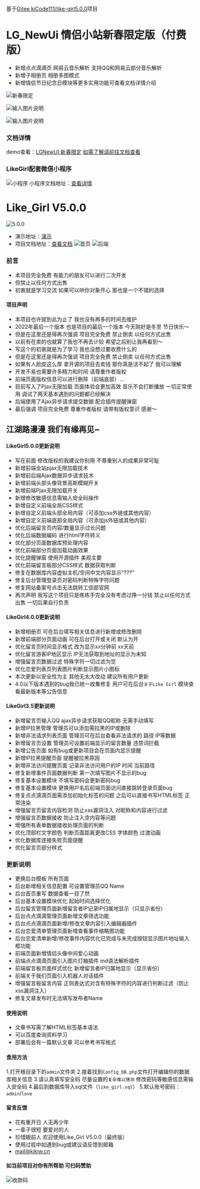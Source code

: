 基于[Gitee kiCode111/like-girl5.0.0](https://gitee.com/kiCode111/like-girl5.0.0)项目

# LG_NewUi 情侣小站新春限定版（付费版）
- 新增点点滴滴页 网易云音乐解析 支持QQ和网易云部分音乐解析
- 新增子相册页 相册多图模式
- 新增情侣节日纪念日模块等更多实用功能可查看文档详情介绍

![新春限定](https://img.gejiba.com/images/c1ad5b57aad8bd12fdb95c27e3121b37.png)

![输入图片说明](https://img.gejiba.com/images/e0bf70684448dcebc3df32fc659ca0e1.jpg)

![输入图片说明](https://img.gejiba.com/images/8c71bd32b3243abffe868b67cd696f03.jpg)

### 文档详情
demo查看：[LGNewUI·新春限定](https://lguiy.kikiw.cn/)
[如需了解请前往文档查看](https://blog.kikiw.cn/index.php/archives/65/)

### LikeGirl配套微信小程序

![小程序](https://img.gejiba.com/images/b7fdf30b219be03008ed4e5e7c039471.png)
小程序文档地址：[查看详情](https://blog.kikiw.cn/index.php/archives/55/)


# Like_Girl V5.0.0

![5.0.0](https://img.gejiba.com/images/444c8467c3cb72f3002c80eab60659a1.png)

- 演示地址：[演示](https://lovey.kikiw.cn)
- 项目文档地址：[查看文档](https://blog.kikiw.cn/index.php/archives/52/)
  ![首页](https://img.gejiba.com/images/d1947b697e6735637a6e460332ba14cd.png)
  ![后端](https://img.gejiba.com/images/7f71be28f996a744fdfacc9f663ec975.png)

### 前言

* 本项目完全免费 有能力的朋友可以进行二次开发
* 但禁止以任何方式出售
* 初衷就是学习交流 如果可以哄你对象开心 那也是一个不错的选择
#### 项目声明

* 本项目也许就到此为止了 我也没有再多的时间去维护
* 2022年最后一个版本 也是项目的最后一个版本 今天刚好是冬至 节日快乐～
* 但是在这里还是得再次强调 项目完全免费 禁止倒卖 以任何方式出售
* 以前有在卖的也就算了我也不再去计较 希望之后别让我再看到～
* 写这个的初衷就是为了学习 我也没想过要收费什么的
* 但是在这里还是得再次强调 项目完全免费 禁止倒卖 以任何方式出售
* 如果有人脸皮这么厚 拿开源的项目去卖钱 那你真是活不起了 我可以理解
* 开发不易也需要许多精力和时间 请尊重作者版权
* 前端页面版权信息可以进行删除（前端底部）...
* 目前写入了Pjax无限加载 页面体验会更加高效 音乐不会打断播放 一切正常使用 调试了两天基本遇到的问题都已经解决
* 后端使用了Ajax异步请求提交数据 配合插件提醒弹窗
* 最后强调 项目完全免费 尊重作者版权 请带有版权意识 感谢～

##   江湖路漫漫 我们有缘再见~

#### LikeGirl5.0.0更新说明

* 写在前面 修改版权的我建议你别用 不尊重别人的成果非常可耻
* 新增前端全站pjax无限加载技术
* 新增前后端Ajax数据异步请求技术
* 新增前端头部头像背景高斯模糊开关
* 新增前端Pjax无限加载开关
* 新增修改敏感信息需输入安全码操作
* 新增自定义前端全局CSS样式
* 新增自定义前端头部全局内容（可添加css外链或其他内容）
* 新增自定义前端底部全局内容（可添加js外链或其他内容）
* 优化后端留言页内容/数量显示过长问题
* 优化后端数据编码 进行html字符转义
* 优化部分页面数据库预处理内容
* 优化前端部分页面加载动画效果
* 优化提醒弹窗 使用开源插件 美观主要
* 优化前端留言板部分CSS样式 数据获取判断
* 修复在数据库内容虚拟主机/空间中文内容显示“???”
* 修复后台管理登录页对密码判断特殊字符问题
* 修复网站备案号点击无法跳转工信部官网
* 再次声明 我写这个项目只是练练手完全没有考虑过挣一分钱 禁止以任何方式出售 一切后果自行负责

#### LikeGirl4.0.0更新说明

* 新增相册页 可在后台填写相关信息进行新增或修改删除
* 新增前端部分页面动画 可在后台打开或关闭 默认为开
* 优化留言页时间显示格式 改为显示xx分钟前 xx天前
* 优化留言游客IP地区显示 IP无法获取到地址的显示为未知
* 增强留言页数据过滤 特殊字符一切过滤为空
* 优化恋爱列表页列表图片判断显示图片小图标
* 本次更新以安全性为主 其他无太大改动 建议所有用户更新
* 4.0以下版本遇到的bug我已统一收集修复  用户可在后台`关于Like Girl` 模块查看最新版本等公告信息



#### LikeGirl3.5更新说明

* 新增留言页输入QQ ajax异步请求获取QQ昵称 无需手动填写
* 新增IP拉黑管理 管理员可以添加需拉黑的IP或删除
* 新增非法请求列表页面 管理员可在后台查看非法请求的 路径 IP等数据
* 新增留言页设置 管理员可设置前端显示的留言数量 违禁词拦截
* 新增公告页面 如有bug或更新项目会在页面内显示提醒
* 新增IP拉黑提醒页面 提醒被拉黑原因
* 新增非法访问提醒页面 记录非法访问用户的IP 时间 当前路径
* 修复新增事件页面数据判断 第一次填写图片不显示的bug
* 修复基本设置模块 不填写密码会更新密码bug
* 修复基本设置模块 更换用户名后前端页面访问直接跳转登录页面bug
* 修复点点滴滴页面需添加初始化标签的问题 之后可以直接书写HTML标签 正常渲染
* 增强留言页留言内容检测 防止xss漏洞注入 对昵称和内容进行过滤
* 增强留言页数据接收 防止注入空内容等问题
* 增强所有表单数据接收处理页面的判断
* 优化顶部栏文字颜色 判断页面距离更改CSS 字体颜色 过渡动画
* 优化数据库连接失败页面提醒
* 优化留言页部分样式

### 更新说明

- 更换后台模板 所有页面
- 后台新增相关信息配置 可设置管理员QQ Name
- 后台首页重写 数据查看一目了然
- 后台基本设置模块优化 起始时间选择优化
- 后台留言管理页面新增留言者IP记录IP归属地显示（只显示省份）
- 后台点点滴滴管理页面新增文章筛选功能
- 后台点点滴滴页面新增/修改文章内容引入编辑器插件
- 后台恋爱清单管理页面新增查看事件缩略图功能
- 后台恋爱清单新增/修改事件内容优化已完成与未完成按钮显示图片地址输入框功能
- 前端页面新增情侣头像中间爱心动画
- 前端点点滴滴页面引入图片灯箱插件 md语法解析插件
- 前端留言板页面样式优化 新增留言者IP归属地显示（显示省份）
- 前端关于我们页面引入机器人对话插件
- 增强留言板留言内容 正则表达式对含有特殊字符的内容进行判断过滤（防止xss漏洞注入）
- 修复文章发布时无法填写发布者Name

#### 使用说明

- 文章书写需了解HTML标签基本语法
- 可以百度查询资料学习
- 部署后会有一篇默认文章 可以参考书写格式

#### 食用方法
1.打开根目录下的`admin`文件夹
2.接着找到`Config_DB.php`文件打开编辑你的数据库相关信息
3.请认真填写安全码 尽量设置的`复杂难以猜测` 修改密码等敏感信息需输入安全码
4.最后到数据库导入sql文件（`like_girl.sql`）
5.默认账号密码：`admin`/`love`
#### 留言反馈

- 花有重开日 人无再少年
- 一辈子很短 要爱对的人
- 珍惜眼前人 欢迎使用Like_Girl V5.0.0（最终版）
- 使用过程中如遇到bug或建议请反馈到邮箱
- mail@kikiw.cn
#### 如当前项目对你有所帮助 可扫码赞助
![收款码](https://img.gejiba.com/images/b5e058f6f3c2ce6bd9d3ab4205aa0bac.png) 

